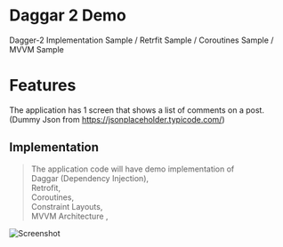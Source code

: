 # Daggar 2 Demo
 Dagger-2 Implementation Sample / Retrfit Sample / Coroutines Sample / MVVM Sample
# Features
The application has 1 screen that shows a list of comments on a post. (Dummy Json from https://jsonplaceholder.typicode.com/) 
## Implementation
> The application code will have demo implementation of </br> Daggar (Dependency Injection), </br>
> Retrofit, </br>
> Coroutines, </br>
> Constraint Layouts, </br>
> MVVM Architecture , </br>
> 

![Screenshot](https://github.com/intsab/Daggar2Demo/blob/main/screenshots/screenshot.png?raw=true)


